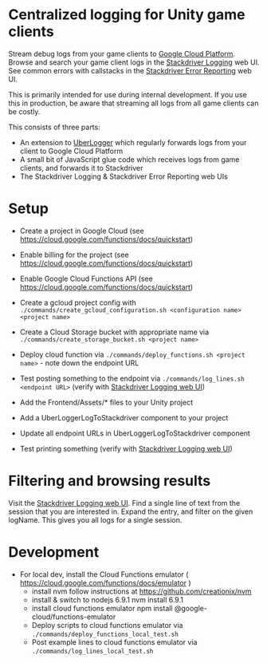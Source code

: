 # Centralized logging for Unity game clients

Stream debug logs from your game clients to [Google Cloud Platform](https://cloud.google.com/). Browse and search your game client logs in the [Stackdriver Logging](https://cloud.google.com/logging/) web UI. See common errors with callstacks in the [Stackdriver Error Reporting](https://cloud.google.com/error-reporting/) web UI.

This is primarily intended for use during internal development. If you use this in production, be aware that streaming all logs from all game clients can be costly.

This consists of three parts:
* An extension to [UberLogger](https://www.github.com/bbbscarter/UberLogger/) which regularly forwards logs from your client to Google Cloud Platform
* A small bit of JavaScript glue code which receives logs from game clients, and forwards it to Stackdriver
* The Stackdriver Logging & Stackdriver Error Reporting web UIs

# Setup

* Create a project in Google Cloud (see https://cloud.google.com/functions/docs/quickstart)
* Enable billing for the project (see https://cloud.google.com/functions/docs/quickstart)
* Enable Google Cloud Functions API (see https://cloud.google.com/functions/docs/quickstart)

* Create a gcloud project config with `./commands/create_gcloud_configuration.sh <configuration name> <project name>`
* Create a Cloud Storage bucket with appropriate name via `./commands/create_storage_bucket.sh <project name>`
* Deploy cloud function via `./commands/deploy_functions.sh <project name>` - note down the endpoint URL
* Test posting something to the endpoint via `./commands/log_lines.sh <endpoint URL>` (verify with [Stackdriver Logging web UI](https://console.cloud.google.com/logs))

* Add the Frontend/Assets/* files to your Unity project
* Add a UberLoggerLogToStackdriver component to your project
* Update all endpoint URLs in UberLoggerLogToStackdriver component
* Test printing something (verify with [Stackdriver Logging web UI](https://console.cloud.google.com/logs))

# Filtering and browsing results

Visit the [Stackdriver Logging web UI](https://console.cloud.google.com/logs). Find a single line of text from the session that you are interested in. Expand the entry, and filter on the given logName. This gives you all logs for a single session.

# Development

* For local dev, install the Cloud Functions emulator ( https://cloud.google.com/functions/docs/emulator )
  - install nvm
	follow instructions at https://github.com/creationix/nvm
  - install & switch to nodejs 6.9.1
	nvm install 6.9.1
  - install cloud functions emulator
	npm install @google-cloud/functions-emulator
  - Deploy scripts to cloud functions emulator via `./commands/deploy_functions_local_test.sh`
  - Post example lines to cloud functions emulator via `./commands/log_lines_local_test.sh`
